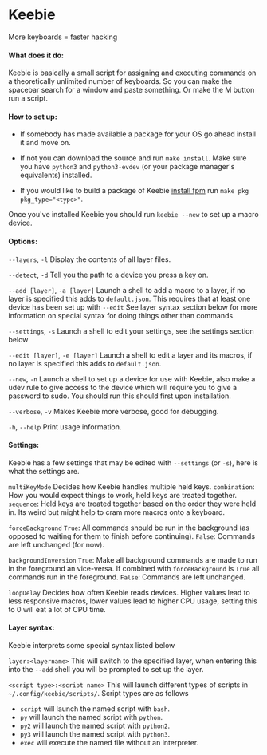 # Keebie

More keyboards = faster hacking



#### What does it do:

Keebie is basically a small script for assigning and executing commands on a theoretically unlimited number of keyboards. So you can make the spacebar search for a window and paste something. Or make the M button run a script.



#### How to set up:

 - If somebody has made available a package for your OS go ahead install it and move on.

 - If not you can download the source and run `make install`. Make sure you have `python3` and `python3-evdev` (or your package manager's equivalents) installed.

 - If you would like to build a package of Keebie [install fpm](https://fpm.readthedocs.io/en/latest/installing.html) run `make pkg pkg_type="<type>"`.

 Once you've installed Keebie you should run `keebie --new` to set up a macro device.



#### Options:

`--layers`, `-l` 
  Display the contents of all layer files.

`--detect`, `-d`
  Tell you the path to a device you press a key on.

`--add [layer]`, `-a [layer]`
  Launch a shell to add a macro to a layer, if no layer is specified this adds to `default.json`.
  This requires that at least one device has been set up with `--edit`
  See layer syntax section below for more information on special syntax for doing things other than commands.

`--settings`, `-s`
  Launch a shell to edit your settings, see the settings section below

`--edit [layer]`, `-e [layer]`
  Launch a shell to edit a layer and its macros, if no layer is specified this adds to `default.json`.

`--new`, `-n`
  Launch a shell to set up a device for use with Keebie, also make a udev rule to give access to the device which will require you to give a password to sudo.
  You should run this should first upon installation.

`--verbose`, `-v`
  Makes Keebie more verbose, good for debugging.

`-h`, `--help`
  Print usage information.



#### Settings:

Keebie has a few settings that may be edited with `--settings` (or `-s`), here is what the settings are.

`multiKeyMode`
  Decides how Keebie handles multiple held keys.
  `combination`: How you would expect things to work, held keys are treated together.
  `sequence`: Held keys are treated together based on the order they were held in. Its weird but might help to cram more macros onto a keyboard.

`forceBackground`
  `True`: All commands should be run in the background (as opposed to waiting for them to finish before continuing).
  `False`: Commands are left unchanged (for now).

`backgroundInversion`
  `True`: Make all background commands are made to run in the foreground an vice-versa. If combined with `forceBackground` is `True` all commands run in the foreground.
  `False`: Commands are left unchanged.

`loopDelay`
  Decides how often Keebie reads devices. Higher values lead to less responsive macros, lower values lead to higher CPU usage, setting this to 0 will eat a lot of CPU time.



#### Layer syntax:

Keebie interprets some special syntax listed below

`layer:<layername>`
  This will switch to the specified layer, when entering this into the `--add` shell you will be prompted to set up the layer.

`<script type>:<script name>`
  This will launch different types of scripts in `~/.config/keebie/scripts/`.
  Script types are as follows
   - `script` will launch the named script with `bash`.
   - `py` will launch the named script with `python`.
   - `py2` will launch the named script with `python2`.
   - `py3` will launch the named script with `python3`.
   - `exec` will execute the named file without an interpreter.